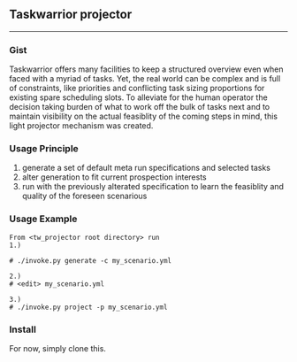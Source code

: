 
## Taskwarrior projector
---

### Gist

Taskwarrior offers many facilities to keep a structured overview even when
faced with a myriad of tasks. Yet, the real world can be complex and is full of
constraints, like priorities and conflicting task sizing proportions for
existing spare scheduling slots. To alleviate for the human operator the
decision taking burden of what to work off the bulk of tasks next and to
maintain visibility on the actual feasiblity of the coming steps in mind, this
light projector mechanism was created.

### Usage Principle 

1. generate a set of default meta run specifications and selected tasks
2. alter generation to fit current prospection interests
3. run with the previously alterated specification to learn the feasiblity and
   quality of the foreseen scenarious

### Usage Example

```
From <tw_projector root directory> run
1.) 

# ./invoke.py generate -c my_scenario.yml

2.) 
# <edit> my_scenario.yml

3.) 
# ./invoke.py project -p my_scenario.yml

```

### Install

For now, simply clone this.

